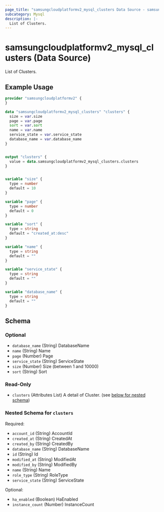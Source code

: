 ```yaml
---
page_title: "samsungcloudplatformv2_mysql_clusters Data Source - samsungcloudplatformv2"
subcategory: Mysql
description: |-
  List of Clusters.
---
```


# samsungcloudplatformv2_mysql_clusters (Data Source)

List of Clusters.

## Example Usage

```terraform
provider "samsungcloudplatformv2" {
}

data "samsungcloudplatformv2_mysql_clusters" "clusters" {
  size = var.size
  page = var.page
  sort = var.sort
  name = var.name
  service_state = var.service_state
  database_name = var.database_name
}


output "clusters" {
  value = data.samsungcloudplatformv2_mysql_clusters.clusters
}


variable "size" {
  type = number
  default = 10
}

variable "page" {
  type = number
  default = 0
}

variable "sort" {
  type = string
  default = "created_at:desc"
}

variable "name" {
  type = string
  default = ""
}

variable "service_state" {
  type = string
  default = ""
}

variable "database_name" {
  type = string
  default = ""
}
```

<!-- schema generated by tfplugindocs -->
## Schema

### Optional

- `database_name` (String) DatabaseName
- `name` (String) Name
- `page` (Number) Page
- `service_state` (String) ServiceState
- `size` (Number) Size (between 1 and 10000)
- `sort` (String) Sort

### Read-Only

- `clusters` (Attributes List) A detail of Cluster. (see [below for nested schema](#nestedatt--clusters))

<a id="nestedatt--clusters"></a>
### Nested Schema for `clusters`

Required:

- `account_id` (String) AccountId
- `created_at` (String) CreatedAt
- `created_by` (String) CreatedBy
- `database_name` (String) DatabaseName
- `id` (String) Id
- `modified_at` (String) ModifiedAt
- `modified_by` (String) ModifiedBy
- `name` (String) Name
- `role_type` (String) RoleType
- `service_state` (String) ServiceState

Optional:

- `ha_enabled` (Boolean) HaEnabled
- `instance_count` (Number) InstanceCount